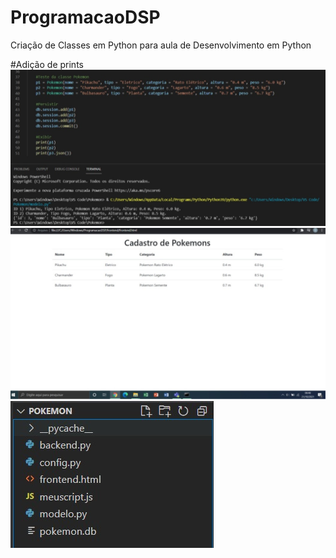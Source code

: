 # ProgramacaoDSP
Criação de Classes em Python para aula de Desenvolvimento em Python

#Adição de prints
![](imagens/TesteClasse1.jpg)
![](imagens/TesteClasse2.jpg)
![](imagens/TesteClasse3.jpg)
